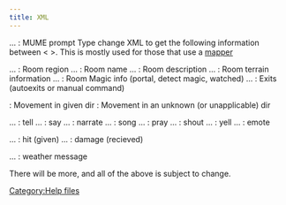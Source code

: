 ```yaml
---
title: XML
---
```


<prompt>...</prompt> : MUME prompt Type change XML to get the following
information between \< \>. This is mostly used for those that use a
[mapper](mapper "wikilink")

<room>...</room> : Room region <name>...</name> : Room name
<description>...</description> : Room description <terrain>...</terrain>
: Room terrain information <magic>...</magic> : Room Magic info (portal,
detect magic, watched) <exits>...</exits> : Exits (autoexits or manual
command)

<movement dir=direction/> : Movement in given dir <movement/> : Movement
in an unknown (or unapplicable) dir

<tell>...</tell> : tell <say>...</say> : say <narrate>...</narrate> :
narrate <song>...</song> : song <pray>...</pray> : pray
<shout>...</shout> : shout <yell>...</yell> : yell <emote>...</emote> :
emote

<hit>...</hit> : hit (given) <damage>...</damage> : damage (recieved)

<weather>...</weather> : weather message

There will be more, and all of the above is subject to change.

[Category:Help files](Category:Help_files "wikilink")